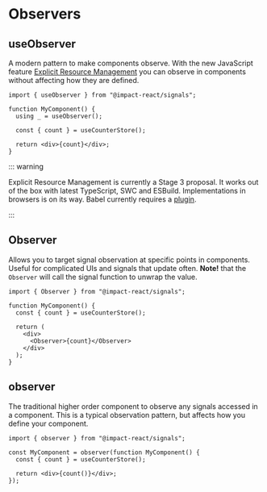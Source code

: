 # Observers

## useObserver

A modern pattern to make components observe. With the new JavaScript feature [Explicit Resource Management](https://github.com/tc39/proposal-explicit-resource-management) you can observe in components without affecting how they are defined.

```tsx
import { useObserver } from "@impact-react/signals";

function MyComponent() {
  using _ = useObserver();

  const { count } = useCounterStore();

  return <div>{count}</div>;
}
```

::: warning

Explicit Resource Management is currently a Stage 3 proposal. It works out of the box with latest TypeScript, SWC and ESBuild. Implementations in browsers is on its way. Babel currently requires a [plugin](https://babeljs.io/docs/babel-plugin-proposal-explicit-resource-management).

:::

## Observer

Allows you to target signal observation at specific points in components. Useful for complicated UIs and signals that update often. **Note!** that the `Observer` will call the signal function to unwrap the value.

```tsx
import { Observer } from "@impact-react/signals";

function MyComponent() {
  const { count } = useCounterStore();

  return (
    <div>
      <Observer>{count}</Observer>
    </div>
  );
}
```

## observer

The traditional higher order component to observe any signals accessed in a component. This is a typical observation pattern, but affects how you define your component.

```tsx
import { observer } from "@impact-react/signals";

const MyComponent = observer(function MyComponent() {
  const { count } = useCounterStore();

  return <div>{count()}</div>;
});
```
